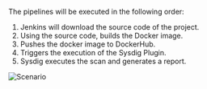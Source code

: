 The pipelines will be executed in the following order:

1. Jenkins will download the source code of the project.
2. Using the source code, builds the Docker image.
3. Pushes the docker image to DockerHub.
4. Triggers the execution of the Sysdig Plugin.
5. Sysdig executes the scan and generates a report.

![Scenario](/sysdig/courses/secure/secure-lab07/assets/image02.png)